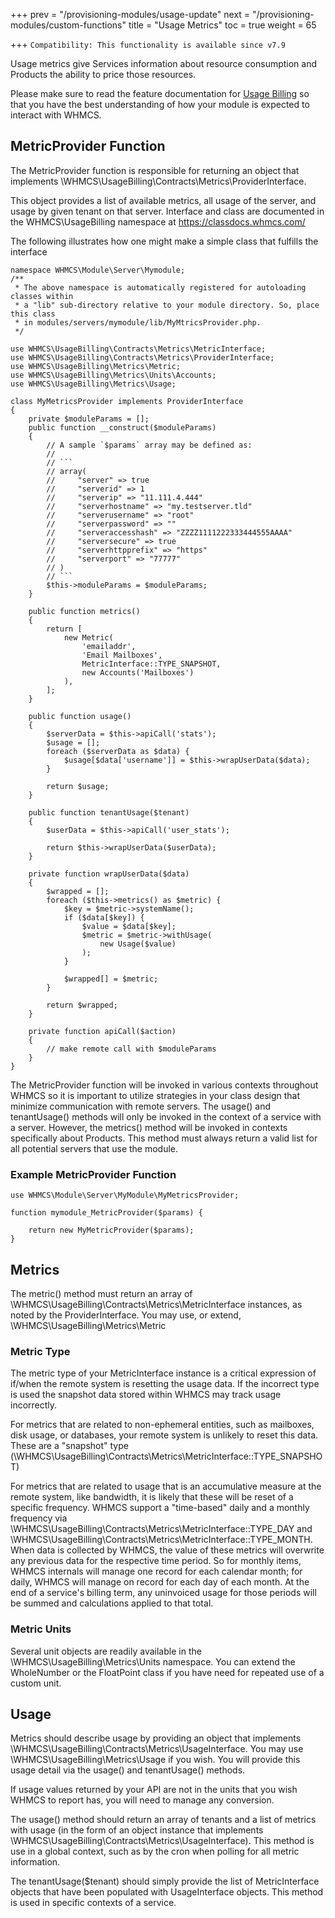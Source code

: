 +++
prev = "/provisioning-modules/usage-update"
next = "/provisioning-modules/custom-functions"
title = "Usage Metrics"
toc = true
weight = 65

+++
`Compatibility: This functionality is available since v7.9`

Usage metrics give Services information about resource consumption and Products
the ability to price those resources.

Please make sure to read the feature documentation for 
[Usage Billing](https://docs.whmcs.com/Usage_Billing) so that you have the best
understanding of how your module is expected to interact with WHMCS.

## MetricProvider Function
The MetricProvider function is responsible for returning an object that implements
\WHMCS\UsageBilling\Contracts\Metrics\ProviderInterface.   

This object provides a list of available metrics, all usage of the server, and
usage by given tenant on that server.
Interface and class are documented in the WHMCS\UsageBilling namespace at https://classdocs.whmcs.com/

The following illustrates how one might make a simple class that fulfills the interface
```
namespace WHMCS\Module\Server\Mymodule;
/**
 * The above namespace is automatically registered for autoloading classes within
 * a "lib" sub-directory relative to your module directory. So, place this class 
 * in modules/servers/mymodule/lib/MyMtricsProvider.php. 
 */

use WHMCS\UsageBilling\Contracts\Metrics\MetricInterface;
use WHMCS\UsageBilling\Contracts\Metrics\ProviderInterface;
use WHMCS\UsageBilling\Metrics\Metric;
use WHMCS\UsageBilling\Metrics\Units\Accounts;
use WHMCS\UsageBilling\Metrics\Usage;

class MyMetricsProvider implements ProviderInterface
{
    private $moduleParams = [];
    public function __construct($moduleParams)
    {
        // A sample `$params` array may be defined as:
        //
        // ```
        // array(
        //     "server" => true
        //     "serverid" => 1
        //     "serverip" => "11.111.4.444"
        //     "serverhostname" => "my.testserver.tld"
        //     "serverusername" => "root"
        //     "serverpassword" => ""
        //     "serveraccesshash" => "ZZZZ1111222333444555AAAA"
        //     "serversecure" => true
        //     "serverhttpprefix" => "https"
        //     "serverport" => "77777"
        // )
        // ```
        $this->moduleParams = $moduleParams;
    }

    public function metrics()
    {
        return [
            new Metric(
                'emailaddr',
                'Email Mailboxes',
                MetricInterface::TYPE_SNAPSHOT,
                new Accounts('Mailboxes')
            ),
        ];
    }

    public function usage()
    {
        $serverData = $this->apiCall('stats');
        $usage = [];
        foreach ($serverData as $data) {
            $usage[$data['username']] = $this->wrapUserData($data);
        }
        
        return $usage;
    }
    
    public function tenantUsage($tenant)
    {
        $userData = $this->apiCall('user_stats');
        
        return $this->wrapUserData($userData);
    }

    private function wrapUserData($data)
    {
        $wrapped = [];
        foreach ($this->metrics() as $metric) {
            $key = $metric->systemName();
            if ($data[$key]) {
                $value = $data[$key];
                $metric = $metric->withUsage(
                    new Usage($value)
                );
            }
            
            $wrapped[] = $metric;
        }
        
        return $wrapped;
    }
    
    private function apiCall($action)
    {
        // make remote call with $moduleParams
    }
}
```

The MetricProvider function will be invoked in various contexts throughout WHMCS
so it is important to utilize strategies in your class design that minimize
communication with remote servers.  The usage() and tenantUsage() methods will
only be invoked in the context of a service with a server.  However, the metrics()
method will be invoked in contexts specifically about Products. This method
must always return a valid list for all potential servers that use the module.

### Example MetricProvider Function <a id="example-function"></a>

```
use WHMCS\Module\Server\MyModule\MyMetricsProvider;

function mymodule_MetricProvider($params) {

    return new MyMetricProvider($params);
}
```

## Metrics
The metric() method must return an array of \WHMCS\UsageBilling\Contracts\Metrics\MetricInterface 
instances, as noted by the ProviderInterface.  You may use, or extend, \WHMCS\UsageBilling\Metrics\Metric

### Metric Type
The metric type of your MetricInterface instance is a critical expression of 
if/when the remote system is resetting the usage data.  If the incorrect type is
used the snapshot data stored within WHMCS may track usage incorrectly.

For metrics that are related to non-ephemeral entities, such as mailboxes, disk 
usage, or databases, your remote system is unlikely to reset this data.  These
are a "snapshot" type (\WHMCS\UsageBilling\Contracts\Metrics\MetricInterface::TYPE_SNAPSHOT)

For metrics that are related to usage that is an accumulative measure at the
remote system, like bandwidth, it is likely that these will be reset of a 
specific frequency.  WHMCS support a "time-based" daily and a monthly frequency via \WHMCS\UsageBilling\Contracts\Metrics\MetricInterface::TYPE_DAY
and \WHMCS\UsageBilling\Contracts\Metrics\MetricInterface::TYPE_MONTH.  When data
is collected by WHMCS, the value of these metrics will overwrite any previous
data for the respective time period.  So for monthly items, WHMCS internals will
manage one record for each calendar month; for daily, WHMCS will manage on
record for each day of each month.  At the end of a service's billing term, any
uninvoiced usage for those periods will be summed and calculations applied to
that total.
  
### Metric Units
Several unit objects are readily available in the \WHMCS\UsageBilling\Metrics\Units
namespace.  You can extend the WholeNumber or the FloatPoint class if you have
need for repeated use of a custom unit.

## Usage
Metrics should describe usage by providing an object that implements
\WHMCS\UsageBilling\Contracts\Metrics\UsageInterface.
You may use \WHMCS\UsageBilling\Metrics\Usage if you wish.  You will provide this
usage detail via the usage() and tenantUsage() methods.

If usage values returned by your API are not in the units that you wish WHMCS to
report has, you will need to manage any conversion.

The usage() method should return an array of tenants and a list of metrics with
usage (in the form of an object instance that implements \WHMCS\UsageBilling\Contracts\Metrics\UsageInterface).
This method is use in a global context, such as by the cron when polling for all
metric information.

The tenantUsage($tenant) should simply provide the list of MetricInterface objects
 that have been populated with UsageInterface objects.  This method
is used in specific contexts of a service. 

 
